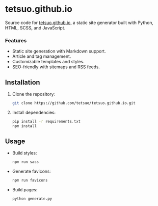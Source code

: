 # tetsuo.github.io

Source code for [tetsuo.github.io](https://tetsuo.github.io), a static site generator built with Python, HTML, SCSS, and JavaScript.

### Features

- Static site generation with Markdown support.
- Article and tag management.
- Customizable templates and styles.
- SEO-friendly with sitemaps and RSS feeds.

## Installation

1. Clone the repository:
   ```sh
   git clone https://github.com/tetsuo/tetsuo.github.io.git
   ```
2. Install dependencies:
   ```sh
   pip install -r requirements.txt
   npm install
   ```

## Usage

- Build styles:
  ```sh
  npm run sass
  ```
- Generate favicons:
  ```sh
  npm run favicons
  ```
- Build pages:
  ```sh
  python generate.py
  ```
